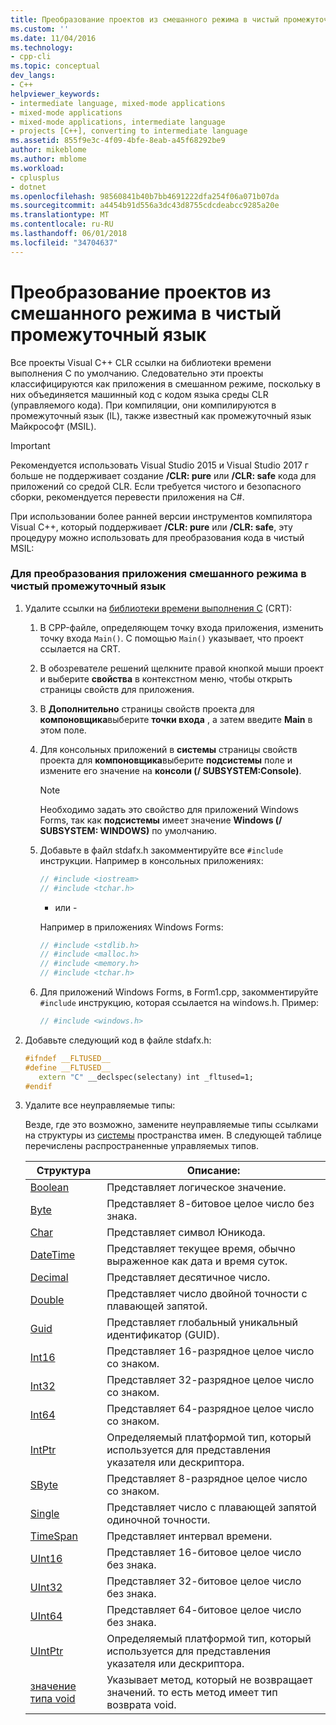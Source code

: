 ```yaml
---
title: Преобразование проектов из смешанного режима в чистый промежуточный язык | Документы Microsoft
ms.custom: ''
ms.date: 11/04/2016
ms.technology:
- cpp-cli
ms.topic: conceptual
dev_langs:
- C++
helpviewer_keywords:
- intermediate language, mixed-mode applications
- mixed-mode applications
- mixed-mode applications, intermediate language
- projects [C++], converting to intermediate language
ms.assetid: 855f9e3c-4f09-4bfe-8eab-a45f68292be9
author: mikeblome
ms.author: mblome
ms.workload:
- cplusplus
- dotnet
ms.openlocfilehash: 98560841b40b7bb4691222dfa254f06a071b07da
ms.sourcegitcommit: a4454b91d556a3dc43d8755cdcdeabcc9285a20e
ms.translationtype: MT
ms.contentlocale: ru-RU
ms.lasthandoff: 06/01/2018
ms.locfileid: "34704637"
---
```

# <a name="converting-projects-from-mixed-mode-to-pure-intermediate-language"></a>Преобразование проектов из смешанного режима в чистый промежуточный язык

Все проекты Visual C++ CLR ссылки на библиотеки времени выполнения C по умолчанию. Следовательно эти проекты классифицируются как приложения в смешанном режиме, поскольку в них объединяется машинный код с кодом языка среды CLR (управляемого кода). При компиляции, они компилируются в промежуточный язык (IL), также известный как промежуточный язык Майкрософт (MSIL).

> [!IMPORTANT]
> Рекомендуется использовать Visual Studio 2015 и Visual Studio 2017 г больше не поддерживает создание **/CLR: pure** или **/CLR: safe** кода для приложений со средой CLR. Если требуется чистого и безопасного сборки, рекомендуется перевести приложения на C#.

При использовании более ранней версии инструментов компилятора Visual C++, который поддерживает **/CLR: pure** или **/CLR: safe**, эту процедуру можно использовать для преобразования кода в чистый MSIL:

### <a name="to-convert-your-mixed-mode-application-into-pure-intermediate-language"></a>Для преобразования приложения смешанного режима в чистый промежуточный язык

1. Удалите ссылки на [библиотеки времени выполнения C](../c-runtime-library/crt-library-features.md) (CRT):

   1. В CPP-файле, определяющем точку входа приложения, изменить точку входа `Main()`. С помощью `Main()` указывает, что проект ссылается на CRT.

   2. В обозревателе решений щелкните правой кнопкой мыши проект и выберите **свойства** в контекстном меню, чтобы открыть страницы свойств для приложения.

   3. В **Дополнительно** страницы свойств проекта для **компоновщика**выберите **точки входа** , а затем введите **Main** в этом поле.

   4. Для консольных приложений в **системы** страницы свойств проекта для **компоновщика**выберите **подсистемы** поле и измените его значение на **консоли (/ SUBSYSTEM:Console)**.

      > [!NOTE]
      > Необходимо задать это свойство для приложений Windows Forms, так как **подсистемы** имеет значение **Windows (/ SUBSYSTEM: WINDOWS)** по умолчанию.

   5. Добавьте в файл stdafx.h закомментируйте все `#include` инструкции. Например в консольных приложениях:

      ```cpp
      // #include <iostream>
      // #include <tchar.h>
      ```

       - или -

       Например в приложениях Windows Forms:

      ```cpp
      // #include <stdlib.h>
      // #include <malloc.h>
      // #include <memory.h>
      // #include <tchar.h>
      ```

   6. Для приложений Windows Forms, в Form1.cpp, закомментируйте `#include` инструкцию, которая ссылается на windows.h. Пример:

      ```cpp
      // #include <windows.h>
      ```

2. Добавьте следующий код в файле stdafx.h:

   ```cpp
   #ifndef __FLTUSED__
   #define __FLTUSED__
      extern "C" __declspec(selectany) int _fltused=1;
   #endif
   ```

3. Удалите все неуправляемые типы:

   Везде, где это возможно, замените неуправляемые типы ссылками на структуры из [системы](https://msdn.microsoft.com/en-us/library/system.appdomainmanager.appdomainmanager.aspx) пространства имен. В следующей таблице перечислены распространенные управляемых типов.

   |Структура|Описание:|
   |---------------|-----------------|
   |[Boolean](https://msdn.microsoft.com/en-us/library/system.boolean\(v=vs.140\).aspx)|Представляет логическое значение.|
   |[Byte](https://msdn.microsoft.com/en-us/library/system.byte\(v=vs.140\).aspx)|Представляет 8-битовое целое число без знака.|
   |[Char](https://msdn.microsoft.com/en-us/library/system.char\(v=vs.140\).aspx)|Представляет символ Юникода.|
   |[DateTime](https://msdn.microsoft.com/en-us/library/system.datetime.datetime.aspx)|Представляет текущее время, обычно выраженное как дата и время суток.|
   |[Decimal](https://msdn.microsoft.com/en-us/library/system.decimal\(v=vs.140\).aspx)|Представляет десятичное число.|
   |[Double](https://msdn.microsoft.com/en-us/library/system.double\(v=vs.140\).aspx)|Представляет число двойной точности с плавающей запятой.|
   |[Guid](https://msdn.microsoft.com/en-us/library/system.guid\(v=vs.140\).aspx)|Представляет глобальный уникальный идентификатор (GUID).|
   |[Int16](https://msdn.microsoft.com/en-us/library/system.int16\(v=vs.140\).aspx)|Представляет 16-разрядное целое число со знаком.|
   |[Int32](https://msdn.microsoft.com/en-us/library/system.int32\(v=vs.140\).aspx)|Представляет 32-разрядное целое число со знаком.|
   |[Int64](https://msdn.microsoft.com/en-us/library/system.int64\(v=vs.140\).aspx)|Представляет 64-разрядное целое число со знаком.|
   |[IntPtr](https://msdn.microsoft.com/en-us/library/system.intptr\(v=vs.140\).aspx)|Определяемый платформой тип, который используется для представления указателя или дескриптора.|
   |[SByte](https://msdn.microsoft.com/en-us/library/system.byte.aspx)|Представляет 8-разрядное целое число со знаком.|
   |[Single](https://msdn.microsoft.com/en-us/library/system.single.aspx)|Представляет число с плавающей запятой одиночной точности.|
   |[TimeSpan](https://msdn.microsoft.com/en-us/library/system.timespan\(v=vs.140\).aspx)|Представляет интервал времени.|
   |[UInt16](https://msdn.microsoft.com/en-us/library/system.uint16\(v=vs.140\).aspx)|Представляет 16-битовое целое число без знака.|
   |[UInt32](https://msdn.microsoft.com/en-us/library/system.uint32\(v=vs.140\).aspx)|Представляет 32-битовое целое число без знака.|
   |[UInt64](https://msdn.microsoft.com/en-us/library/system.uint64\(v=vs.140\).aspx)|Представляет 64-битовое целое число без знака.|
   |[UIntPtr](https://msdn.microsoft.com/en-us/library/system.uintptr\(v=vs.140\).aspx)|Определяемый платформой тип, который используется для представления указателя или дескриптора.|
   |[значение типа void](https://msdn.microsoft.com/en-us/library/system.void\(v=vs.140\).aspx)|Указывает метод, который не возвращает значений. то есть метод имеет тип возврата void.|